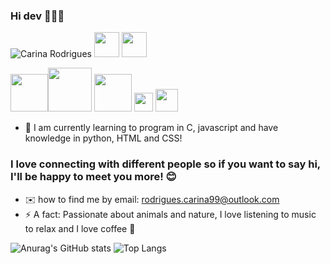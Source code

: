 ### Hi dev 🤍👩‍💻
![Carina Rodrigues](https://user-images.githubusercontent.com/70609409/118425412-8c9bad00-b69f-11eb-92a8-99cd454269f1.png)
[<img src="https://raw.githubusercontent.com/rodriguescarinaSI/rodriguescarinaSI/master/GitHub/discord-brands.svg" width="40">](https://discord.com/channels/@me) 
[<img src="https://raw.githubusercontent.com/rodriguescarinaSI/rodriguescarinaSI/master/GitHub/linkedin-brands.svg" width="40">](https://www.linkedin.com/in/carina-rodrigues-8761051b0/) 

<img src="https://raw.githubusercontent.com/rodriguescarinaSI/rodriguescarinaSI/master/GitHub/Logo.c.png" width="60"><img src="https://raw.githubusercontent.com/rodriguescarinaSI/rodriguescarinaSI/master/GitHub/Logo.python.png" width="70">
<img src="https://raw.githubusercontent.com/rodriguescarinaSI/rodriguescarinaSI/master/GitHub/Js.png" width="60">
<img src="https://raw.githubusercontent.com/rodriguescarinaSI/rodriguescarinaSI/master/GitHub/HTML.png" width="30">
<img src="https://raw.githubusercontent.com/rodriguescarinaSI/rodriguescarinaSI/master/GitHub/CSS.png" width="36">

- 🌱 I am currently learning to program in C, javascript and have knowledge in python, HTML and CSS!


### I love connecting with different people so if you want to say hi, I'll be happy to meet you more! 😊



- ✉️ how to find me by email: rodrigues.carina99@outlook.com
- ⚡ A fact: Passionate about animals and nature, I love listening to music to relax and I love coffee 💛 
 

![Anurag's GitHub stats](https://github-readme-stats.vercel.app/api?username=rodriguescarinaSI&show_icons=true&theme=radical)
![Top Langs](https://github-readme-stats.vercel.app/api/top-langs/?username=rodriguescarinaSI&layout=compact?username=rodriguescarinaSI&show_icons=true&theme=radical)

<!--
**rodriguescarinaSI/rodriguescarinaSI** is a ✨ _special_ ✨ repository because its `README.md` (this file) appears on your GitHub profile.

Here are some ideas to get you started:
- 📑 professional matter: [My curriculum.pdf](https://github.com/rodriguescarinaSI/rodriguescarinaSI/files/6488492/My.curriculum.pdf)

- 🔭 I’m currently working on ...
- 🌱 I’m currently learning ...
- 👯 I’m looking to collaborate on ...
- 🤔 I’m looking for help with ...
- 💬 Ask me about ...
- 📫 How to reach me:curriculum

- 😄 Pronouns: ...
- ⚡ Fun fact: ...
-->
